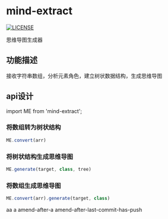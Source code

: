 # mind-extract
[![LICENSE](https://img.shields.io/badge/license-Anti%20996-blue.svg)](https://github.com/996icu/996.ICU/blob/master/LICENSE)

思维导图生成器

## 功能描述
接收字符串数组，分析元素角色，建立树状数据结构，生成思维导图

## api设计
import ME from 'mind-extract';

### 将数组转为树状结构
```js
ME.convert(arr)
```

### 将树状结构生成思维导图
```js
ME.generate(target, class, tree)
```

### 将数组生成思维导图
```js
ME.convert(arr).generate(target, class)
```

aa
a
amend-after-a
amend-after-last-commit-has-push
